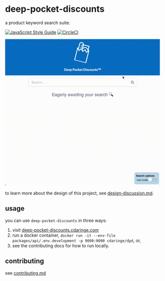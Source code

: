 # deep-pocket-discounts

a product keyword search suite.

[![JavaScript Style Guide](https://img.shields.io/badge/code_style-standard-brightgreen.svg)](https://standardjs.com) [![CircleCI](https://circleci.com/gh/cdaringe/deep-pocket-discounts/tree/master.svg?style=svg&circle-token=30a94ef304801824c027b126508075da783f6b21)](https://circleci.com/gh/cdaringe/deep-pocket-discounts/tree/master)

<img src='https://github.com/cdaringe/deep-pocket-discounts/blob/master/img/demo.gif?raw=true' />

to learn more about the design of this project, see [design-discussion.md](./design-discussion.md).

## usage

you can use `deep-pocket-discounts` in three ways:

1. visit [deep-pocket-discounts.cdaringe.com](https://deep-pocket-discounts.cdaringe.com)
2. run a docker container, `docker run -it --env-file packages/api/.env.development -p 9090:9090 cdaringe/dpd`, or,
3. see the contributing docs for how to run locally.

## contributing

see [contributing.md](./.github/contributing.md)
